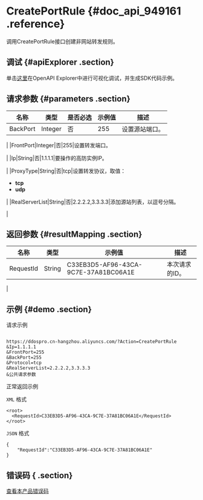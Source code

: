 # CreatePortRule {#doc_api_949161 .reference}

调用CreatePortRule接口创建非网站转发规则。

## 调试 {#apiExplorer .section}

单击[这里](https://api.aliyun.com/#product=DDoSPro&api=CreatePortRule)在OpenAPI Explorer中进行可视化调试，并生成SDK代码示例。

## 请求参数 {#parameters .section}

|名称|类型|是否必选|示例值|描述|
|--|--|----|---|--|
|BackPort|Integer|否|255|设置源站端口。

 |
|FrontPort|Integer|否|255|设置转发端口。

 |
|Ip|String|否|1.1.1.1|要操作的高防实例IP。

 |
|ProxyType|String|否|tcp|设置转发协议，取值：

 -   **tcp**
-   **udp**

 |
|RealServerList|String|否|2.2.2.2,3.3.3.3|添加源站列表，以逗号分隔。

 |

## 返回参数 {#resultMapping .section}

|名称|类型|示例值|描述|
|--|--|---|--|
|RequestId|String|C33EB3D5-AF96-43CA-9C7E-37A81BC06A1E|本次请求的ID。

 |

## 示例 {#demo .section}

请求示例

``` {#request_demo}

https://ddospro.cn-hangzhou.aliyuncs.com/?Action=CreatePortRule
&Ip=1.1.1.1
&FrontPort=255
&BackPort=255
&Protocol=tcp
&RealServerList=2.2.2.2,3.3.3.3
&公共请求参数

```

正常返回示例

`XML` 格式

``` {#xml_return_success_demo}
<root>
  <RequestId>C33EB3D5-AF96-43CA-9C7E-37A81BC06A1E</RequestId>
</root>

```

`JSON` 格式

``` {#json_return_success_demo}
{
	"RequestId":"C33EB3D5-AF96-43CA-9C7E-37A81BC06A1E"
}
```

## 错误码 { .section}

[查看本产品错误码](https://error-center.aliyun.com/status/product/DDoSPro)

